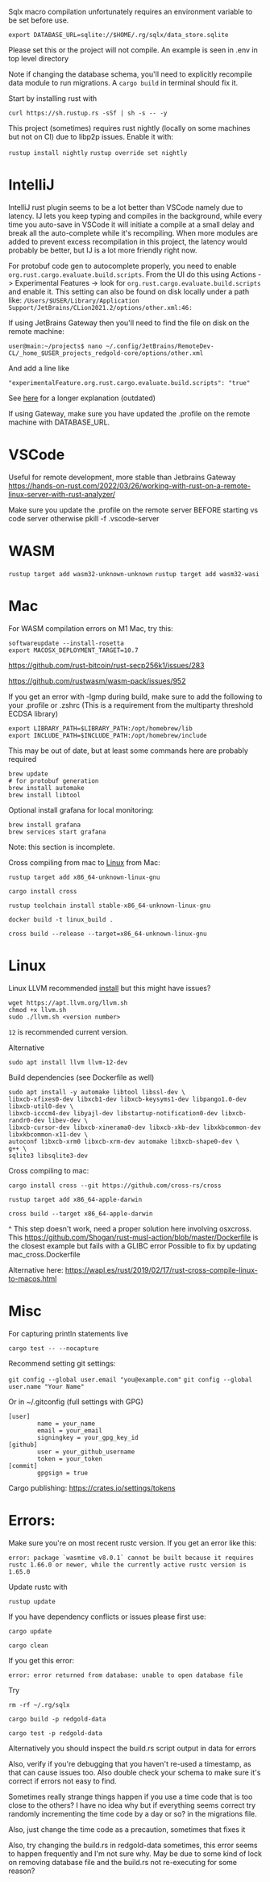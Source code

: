 
Sqlx macro compilation unfortunately requires an environment variable to be set before use.

`export DATABASE_URL=sqlite://$HOME/.rg/sqlx/data_store.sqlite`

Please set this or the project will not compile. An example is seen in .env in top level directory

Note if changing the database schema, you'll need to explicitly recompile data module to run migrations. 
A `cargo build` in terminal should fix it.

Start by installing rust with 

`curl https://sh.rustup.rs -sSf | sh -s -- -y`

This project (sometimes) requires rust nightly (locally on some machines but not on CI) due to libp2p issues. Enable it with:

`rustup install nightly`
`rustup override set nightly`

# IntelliJ

IntelliJ rust plugin seems to be a lot better than VSCode namely due to latency. IJ lets you keep typing and 
compiles in the background, while every time you auto-save in VSCode it will initiate a compile at a small delay 
and break all the auto-complete while it's recompiling. When more modules are added to prevent excess recompilation 
in this project, the latency would probably be better, but IJ is a lot more friendly right now.

For protobuf code gen to autocomplete properly, you need to enable `org.rust.cargo.evaluate.build.scripts`. 
From the UI do this using Actions -> Experimental Features -> look for `org.rust.cargo.evaluate.build.scripts` 
and enable it. This setting can also be found on disk locally under a path like:
`/Users/$USER/Library/Application Support/JetBrains/CLion2021.2/options/other.xml:46:`

If using JetBrains Gateway then you'll need to find the file on disk on the remote machine:

`user@main:~/projects$ nano ~/.config/JetBrains/RemoteDev-CL/_home_$USER_projects_redgold-core/options/other.xml`

And add a line like 

`"experimentalFeature.org.rust.cargo.evaluate.build.scripts": "true"`

See [here](https://jen20.dev/post/completion-of-generated-code-in-intellij-rust/) for a longer explanation (outdated)

If using Gateway, make sure you have updated the .profile on the remote machine with DATABASE_URL.

# VSCode 

Useful for remote development, more stable than Jetbrains Gateway
https://hands-on-rust.com/2022/03/26/working-with-rust-on-a-remote-linux-server-with-rust-analyzer/

Make sure you update the .profile on the remote server BEFORE starting vs code server
otherwise pkill -f .vscode-server

# WASM

`rustup target add wasm32-unknown-unknown`
`rustup target add wasm32-wasi`

# Mac

For WASM compilation errors on M1 Mac, try this:

```shell
softwareupdate --install-rosetta
export MACOSX_DEPLOYMENT_TARGET=10.7
```

https://github.com/rust-bitcoin/rust-secp256k1/issues/283

https://github.com/rustwasm/wasm-pack/issues/952


If you get an error with -lgmp during build, make sure to add the following to your .profile or .zshrc
(This is a requirement from the multiparty threshold ECDSA library)

```shell
export LIBRARY_PATH=$LIBRARY_PATH:/opt/homebrew/lib
export INCLUDE_PATH=$INCLUDE_PATH:/opt/homebrew/include
```


This may be out of date, but at least some commands here are probably required
```shell
brew update
# for protobuf generation
brew install automake
brew install libtool
```

Optional install grafana for local monitoring: 
```
brew install grafana
brew services start grafana
```

Note: this section is incomplete.

Cross compiling from mac to [Linux](https://stackoverflow.com/questions/41761485/how-to-cross-compile-from-mac-to-linux) from Mac:

`rustup target add x86_64-unknown-linux-gnu`

`cargo install cross`

`rustup toolchain install stable-x86_64-unknown-linux-gnu`

`docker build -t linux_build .`

`cross build --release --target=x86_64-unknown-linux-gnu`

# Linux

Linux LLVM recommended [install](https://apt.llvm.org/) but this might have issues? 
```shell
wget https://apt.llvm.org/llvm.sh
chmod +x llvm.sh
sudo ./llvm.sh <version number>
```

`12` is recommended current version.

Alternative 
```shell
sudo apt install llvm llvm-12-dev
```

Build dependencies (see Dockerfile as well)
```shell
sudo apt install -y automake libtool libssl-dev \
libxcb-xfixes0-dev libxcb1-dev libxcb-keysyms1-dev libpango1.0-dev libxcb-util0-dev \
libxcb-icccm4-dev libyajl-dev libstartup-notification0-dev libxcb-randr0-dev libev-dev \
libxcb-cursor-dev libxcb-xinerama0-dev libxcb-xkb-dev libxkbcommon-dev libxkbcommon-x11-dev \
autoconf libxcb-xrm0 libxcb-xrm-dev automake libxcb-shape0-dev \
g++ \
sqlite3 libsqlite3-dev
```

Cross compiling to mac: 

`cargo install cross --git https://github.com/cross-rs/cross`

`rustup target add x86_64-apple-darwin`

`cross build --target x86_64-apple-darwin`

^ This step doesn't work, need a proper solution here involving osxcross. This
https://github.com/Shogan/rust-musl-action/blob/master/Dockerfile is the closest example but fails with a GLIBC error
Possible to fix by updating mac_cross.Dockerfile

Alternative here: https://wapl.es/rust/2019/02/17/rust-cross-compile-linux-to-macos.html

# Misc

For capturing println statements live

`cargo test -- --nocapture`

Recommend setting git settings:

`git config --global user.email "you@example.com"`
`git config --global user.name "Your Name"`

Or in ~/.gitconfig (full settings with GPG)

```
[user]
        name = your_name
        email = your_email
        signingkey = your_gpg_key_id
[github]
        user = your_github_username
        token = your_token
[commit]
        gpgsign = true
```

Cargo publishing: https://crates.io/settings/tokens

# Errors:

Make sure you're on most recent rustc version. If you get an error like this:

```
error: package `wasmtime v8.0.1` cannot be built because it requires rustc 1.66.0 or newer, while the currently active rustc version is 1.65.0
```

Update rustc with

`rustup update`

If you have dependency conflicts or issues please first use:

`cargo update`

`cargo clean`


If you get this error:

`error: error returned from database: unable to open database file`

Try 

`rm -rf ~/.rg/sqlx`

`cargo build -p redgold-data`

`cargo test -p redgold-data`

Alternatively you should inspect the build.rs script output in data for errors

Also, verify if you're debugging that you haven't re-used a timestamp, as that can cause issues too.
 Also double check your schema to make sure it's correct if errors not easy to find.

Sometimes really strange things happen if you use a time code that is too close to the others? 
I have no idea why but if everything seems correct try randomly incrementing the time code 
by a day or so? in the migrations file.

Also, just change the time code as a precaution, sometimes that fixes it

Also, try changing the build.rs in redgold-data sometimes, this error seems to happen frequently and I'm not sure why. 
May be due to some kind of lock on removing database file and the build.rs not re-executing for some reason?
